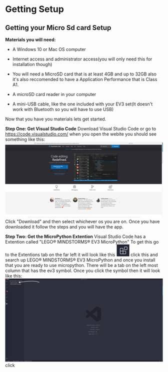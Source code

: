 # Getting Setup

## Getting your Micro Sd card Setup

__Materials you will need:__

- A Windows 10 or Mac OS computer
- Internet access and administrator access(you will only need this for installation though)

- You will need a MicroSD card that is at least 4GB and up to 32GB also it's also reccomended to have a Application Performance that is Class A1.

- A microSD card reader in your computer

- A mini-USB cable, like the one included with your EV3 set(It doesn't work with Bluetooth so you will have to use USB)

Now that you have you materials lets get started.

**Step One: Get Visual  Studio Code**
Download Visual Studio Code or go to https://code.visualstudio.com/ when you open the webite you should see something like this:
!["Visual Studio Code download"](images/ScreenShot2020-04-08at1.46.23PM.png)
Click "Download" and then select whichever os you are on. Once you have downloaded it follow the steps and you will have the app. 

**Step Two: Get the MicroPython Extention**
Visual Studio Code has a Extention called "LEGO® MINDSTORMS® EV3 MicroPython" To get this go to the Extentions tab on the far left it will look like this
![](images/ScreenShot2020-04-08at1.55.25PM.png) 
click this and search up LEGO® MINDSTORMS® EV3 MicroPython and once you install that you are ready to use micropython. There will be a tab on the left most column that has the ev3 symbol. Once you click the symbol then it will look like this:
![](images/ScreenShot2020-04-08at2.02.58PM.png)
click 

